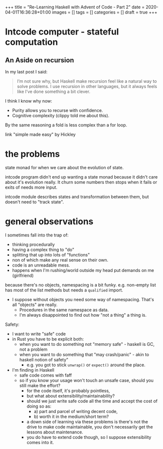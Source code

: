 +++
title = "Re-Learning Haskell with Advent of Code - Part 2"
date = 2020-04-01T16:36:28+01:00
images = []
tags = []
categories = []
draft = true
+++


# Intcode computer - stateful computation

## An Aside on recursion

In my last post I said:

> I’m not sure why, but Haskell make recursion feel like a natural way to
  solve problems. I use recursion in other languages, but it always feels
  like I’ve done something a bit clever.

I think I know why now:
* Purity allows you to recurse with confidence.
* Cognitive complexity (clippy told me about this).

By the same reasoning a fold is less complex than a for loop.

link "simple made easy" by Hickley

# the problems

state monad for when we care about the evolution of state.

intcode program didn't end up wanting a state monad because it didn't care
about it's evolution really.  It churn some numbers then stops when it fails
or exits of needs more input.

intcode module describes states and transformation between them, but doesn't
need to "track state".

# general observations

I sometimes fall into the trap of:
* thinking procedurally
* having a complex thing to "do"
* splitting that up into lots of "functions"
* non of which make any real sense on their own.
* code is an unreadable mess.
* happens when I'm rushing/world outside my head put demands on me (girlfriend)

because there's no objects, namespacing is a bit funky.
e.g. non-empty list has most of the list methods but needs
a `qualified` import.
* I suppose without objects you need some way of namespacing.
  That's all "objects" are really.
  + Procedures in the same namespace as data.
  + I'm always disappointed to find out how "not a thing" a thing is.

Safety:
* I want to write "safe" code
* in Rust you have to be explicit both:
  + when you want to do something not "memory safe" - haskell is GC, not a problem
  + when you want to do something that "may crash/panic" - akin to haskell notion of safety"
    - e.g. you got to stick `unwrap()` or `expect()` around the place.
* I'm finding in Haskell
  + safe code comes with faff
  + so if you know your usage won't touch an unsafe case, should you still make the effort?
    - for the code itself, it's probably pointless,
    - but what about extensibility/maintainability?
    - should we just write safe code all the time and accept the cost of doing so as:
      * a) part and parcel of writing decent code,
      * b) worth it in the medium/short term?
    - a down side of learning via these problems is there's not the drive to make code maintainable,
      you don't necessarily get the lessons about maintenance.
    - you do have to extend code though, so I suppose extensibility comes into it.

